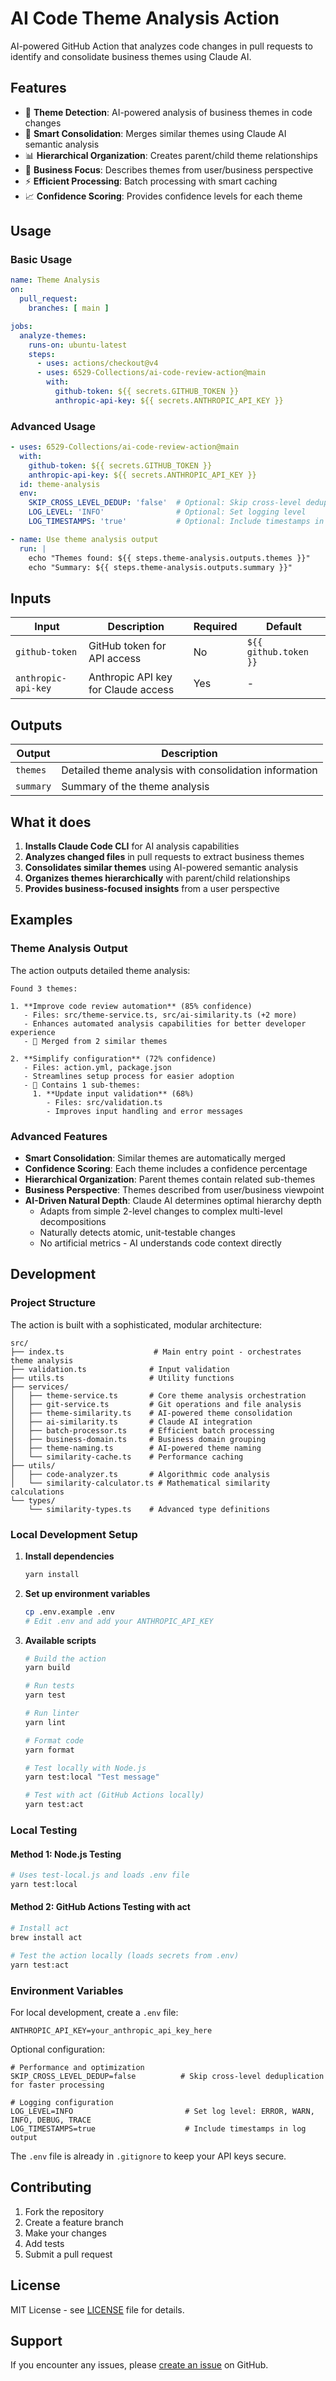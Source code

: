 # AI Code Theme Analysis Action

AI-powered GitHub Action that analyzes code changes in pull requests to identify and consolidate business themes using Claude AI.

## Features

- 🎯 **Theme Detection**: AI-powered analysis of business themes in code changes
- 🧠 **Smart Consolidation**: Merges similar themes using Claude AI semantic analysis
- 📊 **Hierarchical Organization**: Creates parent/child theme relationships
- 🔄 **Business Focus**: Describes themes from user/business perspective
- ⚡ **Efficient Processing**: Batch processing with smart caching
- 📈 **Confidence Scoring**: Provides confidence levels for each theme

## Usage

### Basic Usage

```yaml
name: Theme Analysis
on:
  pull_request:
    branches: [ main ]

jobs:
  analyze-themes:
    runs-on: ubuntu-latest
    steps:
      - uses: actions/checkout@v4
      - uses: 6529-Collections/ai-code-review-action@main
        with:
          github-token: ${{ secrets.GITHUB_TOKEN }}
          anthropic-api-key: ${{ secrets.ANTHROPIC_API_KEY }}
```

### Advanced Usage

```yaml
- uses: 6529-Collections/ai-code-review-action@main
  with:
    github-token: ${{ secrets.GITHUB_TOKEN }}
    anthropic-api-key: ${{ secrets.ANTHROPIC_API_KEY }}
  id: theme-analysis
  env:
    SKIP_CROSS_LEVEL_DEDUP: 'false'  # Optional: Skip cross-level deduplication
    LOG_LEVEL: 'INFO'                # Optional: Set logging level
    LOG_TIMESTAMPS: 'true'           # Optional: Include timestamps in logs

- name: Use theme analysis output
  run: |
    echo "Themes found: ${{ steps.theme-analysis.outputs.themes }}"
    echo "Summary: ${{ steps.theme-analysis.outputs.summary }}"
```

## Inputs

| Input | Description | Required | Default |
|-------|-------------|----------|---------|
| `github-token` | GitHub token for API access | No | `${{ github.token }}` |
| `anthropic-api-key` | Anthropic API key for Claude access | Yes | - |

## Outputs

| Output | Description |
|--------|-------------|
| `themes` | Detailed theme analysis with consolidation information |
| `summary` | Summary of the theme analysis |

## What it does

1. **Installs Claude Code CLI** for AI analysis capabilities
2. **Analyzes changed files** in pull requests to extract business themes
3. **Consolidates similar themes** using AI-powered semantic analysis
4. **Organizes themes hierarchically** with parent/child relationships
5. **Provides business-focused insights** from a user perspective

## Examples

### Theme Analysis Output
The action outputs detailed theme analysis:

```
Found 3 themes:

1. **Improve code review automation** (85% confidence)
   - Files: src/theme-service.ts, src/ai-similarity.ts (+2 more)
   - Enhances automated analysis capabilities for better developer experience
   - 🔄 Merged from 2 similar themes

2. **Simplify configuration** (72% confidence)
   - Files: action.yml, package.json
   - Streamlines setup process for easier adoption
   - 📁 Contains 1 sub-themes:
     1. **Update input validation** (68%)
        - Files: src/validation.ts
        - Improves input handling and error messages
```

### Advanced Features
- **Smart Consolidation**: Similar themes are automatically merged
- **Confidence Scoring**: Each theme includes a confidence percentage
- **Hierarchical Organization**: Parent themes contain related sub-themes
- **Business Perspective**: Themes described from user/business viewpoint
- **AI-Driven Natural Depth**: Claude AI determines optimal hierarchy depth
  - Adapts from simple 2-level changes to complex multi-level decompositions
  - Naturally detects atomic, unit-testable changes
  - No artificial metrics - AI understands code context directly

## Development

### Project Structure

The action is built with a sophisticated, modular architecture:

```
src/
├── index.ts                    # Main entry point - orchestrates theme analysis
├── validation.ts              # Input validation
├── utils.ts                   # Utility functions
├── services/
│   ├── theme-service.ts       # Core theme analysis orchestration
│   ├── git-service.ts         # Git operations and file analysis
│   ├── theme-similarity.ts    # AI-powered theme consolidation
│   ├── ai-similarity.ts       # Claude AI integration
│   ├── batch-processor.ts     # Efficient batch processing
│   ├── business-domain.ts     # Business domain grouping
│   ├── theme-naming.ts        # AI-powered theme naming
│   └── similarity-cache.ts    # Performance caching
├── utils/
│   ├── code-analyzer.ts       # Algorithmic code analysis
│   └── similarity-calculator.ts # Mathematical similarity calculations
└── types/
    └── similarity-types.ts    # Advanced type definitions
```

### Local Development Setup

1. **Install dependencies**
   ```bash
   yarn install
   ```

2. **Set up environment variables**
   ```bash
   cp .env.example .env
   # Edit .env and add your ANTHROPIC_API_KEY
   ```

3. **Available scripts**
   ```bash
   # Build the action
   yarn build

   # Run tests
   yarn test

   # Run linter
   yarn lint

   # Format code
   yarn format

   # Test locally with Node.js
   yarn test:local "Test message"

   # Test with act (GitHub Actions locally)
   yarn test:act
   ```

### Local Testing

#### Method 1: Node.js Testing
```bash
# Uses test-local.js and loads .env file
yarn test:local
```

#### Method 2: GitHub Actions Testing with act
```bash
# Install act
brew install act

# Test the action locally (loads secrets from .env)
yarn test:act
```

### Environment Variables

For local development, create a `.env` file:

```env
ANTHROPIC_API_KEY=your_anthropic_api_key_here
```

Optional configuration:

```env
# Performance and optimization
SKIP_CROSS_LEVEL_DEDUP=false          # Skip cross-level deduplication for faster processing

# Logging configuration
LOG_LEVEL=INFO                         # Set log level: ERROR, WARN, INFO, DEBUG, TRACE
LOG_TIMESTAMPS=true                    # Include timestamps in log output
```

The `.env` file is already in `.gitignore` to keep your API keys secure.

## Contributing

1. Fork the repository
2. Create a feature branch
3. Make your changes
4. Add tests
5. Submit a pull request

## License

MIT License - see [LICENSE](LICENSE) file for details.

## Support

If you encounter any issues, please [create an issue](https://github.com/6529-Collections/ai-code-review-action/issues) on GitHub.